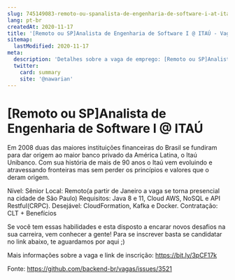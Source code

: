 ```yaml
---
slug: 745149083-remoto-ou-spanalista-de-engenharia-de-software-i-at-itau
lang: pt-br
createdAt: 2020-11-17
title: '[Remoto ou SP]Analista de Engenharia de Software I @ ITAÚ - Vaga de Emprego'
sitemap:
  lastModified: 2020-11-17
meta:
  description: 'Detalhes sobre a vaga de emprego: [Remoto ou SP]Analista de Engenharia de Software I @ ITAÚ'
  twitter:
    card: summary
    site: '@nawarian'
---
```


# [Remoto ou SP]Analista de Engenharia de Software I @ ITAÚ

Em 2008 duas das maiores instituições financeiras do Brasil se fundiram para dar origem ao maior banco privado da América Latina, o Itaú Unibanco.
Com sua história de mais de 90 anos o Itaú vem evoluindo e atravessando fronteiras mas sem perder os princípios e valores que o deram origem.

Nível: Sênior
Local: Remoto(a partir de Janeiro a vaga se torna presencial na cidade de São Paulo)
Requisitos: Java 8 e 11, Cloud AWS, NoSQL e API Restful(CRPC).
Desejável: CloudFormation, Kafka e Docker.
Contratação: CLT + Benefícios

Se você tem essas habilidades e esta disposto a encarar novos desafios na sua carreira, vem conhecer a gente! Para se inscrever basta se candidatar no link abaixo, te aguardamos por aqui ;)

Mais informações sobre a vaga e link de inscrição: https://bit.ly/3pCF17k



Fonte: https://github.com/backend-br/vagas/issues/3521